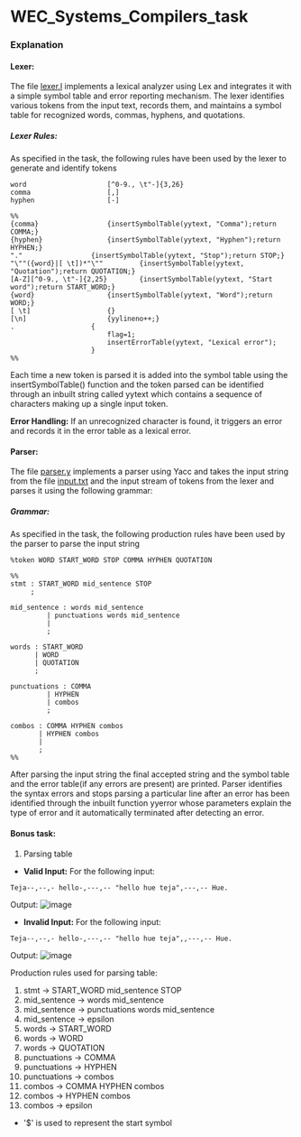 # WEC_Systems_Compilers_task

### Explanation
#### Lexer:
The file [lexer.l](https://github.com/Arnella16/WEC_Systems_Compilers_task/blob/main/lexer.l) implements a lexical analyzer using Lex and integrates it with a simple symbol table and error reporting mechanism. The lexer identifies various tokens from the input text, records them, and maintains a symbol table for recognized words, commas, hyphens, and quotations.

##### Lexer Rules:
As specified in the task, the following rules have been used by the lexer to generate and identify tokens
```
word					[^0-9., \t"-]{3,26}
comma					[,]
hyphen					[-]

%%
{comma}					{insertSymbolTable(yytext, "Comma");return COMMA;}
{hyphen}				{insertSymbolTable(yytext, "Hyphen");return HYPHEN;}
"."					{insertSymbolTable(yytext, "Stop");return STOP;}
"\""({word}|[ \t])*"\""			{insertSymbolTable(yytext, "Quotation");return QUOTATION;}
[A-Z][^0-9., \t"-]{2,25}		{insertSymbolTable(yytext, "Start word");return START_WORD;}
{word}					{insertSymbolTable(yytext, "Word");return WORD;}
[ \t]					{}
[\n]					{yylineno++;}
.					{
						flag=1;
						insertErrorTable(yytext, "Lexical error");
					}
%%

```
Each time a new token is parsed it is added into the symbol table using the insertSymbolTable() function and the token parsed can be identified through an inbuilt string called yytext which contains a sequence of characters making up a single input token. 

**Error Handling:** If an unrecognized character is found, it triggers an error and records it in the error table as a lexical error.

#### Parser:
The file [parser.y](https://github.com/Arnella16/WEC_Systems_Compilers_task/blob/main/parser.y) implements a parser using Yacc and takes the input string from the file [input.txt](https://github.com/Arnella16/WEC_Systems_Compilers_task/blob/main/input.txt) and the input stream of tokens from the lexer and parses it using the following grammar:

##### Grammar:
As specified in the task, the following production rules have been used by the parser to parse the input string
```
%token WORD START_WORD STOP COMMA HYPHEN QUOTATION

%%
stmt : START_WORD mid_sentence STOP
     ;  
     
mid_sentence : words mid_sentence
	     | punctuations words mid_sentence
	     |
	     ;
	     
words : START_WORD 
      | WORD 
      | QUOTATION
      ;	      
	     	     
punctuations : COMMA 
	     | HYPHEN
	     | combos
	     ;	     	     
	    
combos : COMMA HYPHEN combos
       | HYPHEN combos
       |
       ;
%%

```
After parsing the input string the final accepted string and the symbol table and the error table(if any errors are present) are printed.
Parser identifies the syntax errors and stops parsing a particular line after an error has been identified through the inbuilt function yyerror whose parameters explain the type of error and it automatically terminated after detecting an error.

#### Bonus task:
1. Parsing table


- **Valid Input:**
For the following input:
```
Teja--,--,- hello-,---,-- "hello hue teja",---,-- Hue.
```

Output:
![image](https://github.com/user-attachments/assets/d4151aab-1d1e-4358-8f58-5f17e5be0cd5)



- **Invalid Input:**
For the following input:
```
Teja--,--,- hello-,---,-- "hello hue teja",,---,-- Hue.
```

Output:
![image](https://github.com/user-attachments/assets/677d761b-b842-41c8-9c43-0b4a5ff3410b)

Production rules used for parsing table:

1. stmt -> START_WORD mid_sentence STOP
2. mid_sentence -> words mid_sentence
3. mid_sentence -> punctuations words mid_sentence
4. mid_sentence -> epsilon
5. words -> START_WORD 
6. words -> WORD 
7. words -> QUOTATION  	     
8. punctuations -> COMMA
9. punctuations -> HYPHEN
10. punctuations -> combos
11. combos -> COMMA HYPHEN combos
12. combos -> HYPHEN combos
13. combos -> epsilon      

- '$' is used to represent the start symbol
